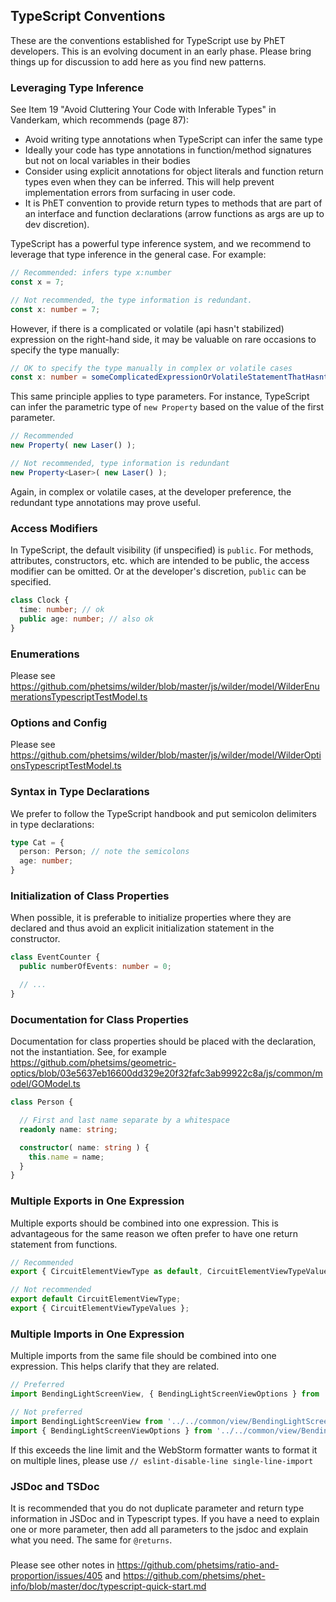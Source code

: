 ## TypeScript Conventions

These are the conventions established for TypeScript use by PhET developers. This is an evolving document in an early
phase. Please bring things up for discussion to add here as you find new patterns.

### Leveraging Type Inference

See Item 19 "Avoid Cluttering Your Code with Inferable Types" in Vanderkam, which recommends (page 87):
* Avoid writing type annotations when TypeScript can infer the same type
* Ideally your code has type annotations in function/method signatures but not on local variables in their bodies
* Consider using explicit annotations for object literals and function return types even when they can be inferred.  This 
will help prevent implementation errors from surfacing in user code.
* It is PhET convention to provide return types to methods that are part of an interface and function declarations
(arrow functions as args are up to dev discretion).

TypeScript has a powerful type inference system, and we recommend to leverage that type inference in the general case.
For example:

```ts
// Recommended: infers type x:number
const x = 7;

// Not recommended, the type information is redundant.
const x: number = 7;
```

However, if there is a complicated or volatile (api hasn't stabilized) expression on the right-hand side, it may be
valuable on rare occasions to specify the type manually:

```ts
// OK to specify the type manually in complex or volatile cases
const x: number = someComplicatedExpressionOrVolatileStatementThatHasntStabilized();
```

This same principle applies to type parameters. For instance, TypeScript can infer the parametric type of `new Property`
based on the value of the first parameter.

```ts
// Recommended
new Property( new Laser() );

// Not recommended, type information is redundant
new Property<Laser>( new Laser() );
```

Again, in complex or volatile cases, at the developer preference, the redundant type annotations may prove useful.

### Access Modifiers

In TypeScript, the default visibility (if unspecified) is `public`. For methods, attributes, constructors, etc. which are
intended to be public, the access modifier can be omitted. Or at the developer's discretion, `public` can be
specified.

```ts
class Clock {
  time: number; // ok 
  public age: number; // also ok
}
```

### Enumerations

Please see https://github.com/phetsims/wilder/blob/master/js/wilder/model/WilderEnumerationsTypescriptTestModel.ts

### Options and Config

Please see https://github.com/phetsims/wilder/blob/master/js/wilder/model/WilderOptionsTypescriptTestModel.ts

### Syntax in Type Declarations

We prefer to follow the TypeScript handbook and put semicolon delimiters in type declarations:

```ts
type Cat = {
  person: Person; // note the semicolons
  age: number;
}
```

### Initialization of Class Properties

When possible, it is preferable to initialize properties where they are declared and thus avoid an explicit
initialization statement in the constructor.

```ts
class EventCounter {
  public numberOfEvents: number = 0;

  // ...
}
```

### Documentation for Class Properties

Documentation for class properties should be placed with the declaration, not the instantiation. See, for
example https://github.com/phetsims/geometric-optics/blob/03e5637eb16600dd329e20f32fafc3ab99922c8a/js/common/model/GOModel.ts

```ts
class Person {

  // First and last name separate by a whitespace
  readonly name: string;

  constructor( name: string ) {
    this.name = name;
  }
}
```

### Multiple Exports in One Expression
Multiple exports should be combined into one expression.  This is advantageous for the same reason we often prefer
to have one return statement from functions.

```ts
// Recommended
export { CircuitElementViewType as default, CircuitElementViewTypeValues };

// Not recommended
export default CircuitElementViewType;
export { CircuitElementViewTypeValues };
```

### Multiple Imports in One Expression
Multiple imports from the same file should be combined into one expression.  This helps clarify that they are related.

```ts
// Preferred
import BendingLightScreenView, { BendingLightScreenViewOptions } from '../../common/view/BendingLightScreenView.js';

// Not preferred
import BendingLightScreenView from '../../common/view/BendingLightScreenView.js';
import { BendingLightScreenViewOptions } from '../../common/view/BendingLightScreenView.js';
```
If this exceeds the line limit and the WebStorm formatter wants to format it on multiple lines, please use
`// eslint-disable-line single-line-import`


### JSDoc and TSDoc

It is recommended that you do not duplicate parameter and return type information in JSDoc and in Typescript types. If
you have a need to explain one or more parameter, then add all parameters to the jsdoc and explain what you need. The
same for `@returns`.

###

Please see other notes in https://github.com/phetsims/ratio-and-proportion/issues/405
and https://github.com/phetsims/phet-info/blob/master/doc/typescript-quick-start.md 
